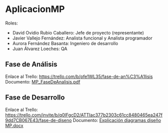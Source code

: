 # AplicacionMP
Roles:
  - David Ovidio Rubio Caballero: Jefe de proyecto (representante)
  - Javier Vallejo Fernández: Analista funcional y Analista programador
  - Aurora Fernández Basanta: Ingeniero de desarrollo
  - Juan Álvarez Loeches: QA

## Fase de Análisis
Enlace al Trello: https://trello.com/b/pfe1WL35/fase-de-an%C3%A1lisis
Documento:  [MP_FaseDeAnalisis.pdf](https://github.com/Javier-Vallejo/AplicacionMP/files/11180010/MP_FaseDeAnalisis.pdf)

## Fase de Desarrollo
Enlace al Trello: https://trello.com/invite/b/q0IFgcD2/ATTIac377b2303c61cc8480465ea247f9dd7CB067E43/fase-de-diseno
Documento: [Explicación diagramas diseño MP.docx](https://github.com/Javier-Vallejo/AplicacionMP/files/11179992/Explicacion.diagramas.diseno.MP.docx)

